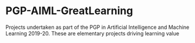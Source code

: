 # PGP-AIML-GreatLearning
Projects undertaken as part of the PGP in Artificial Intelligence and Machine Learning 2019-20. These are elementary projects driving learning value 

